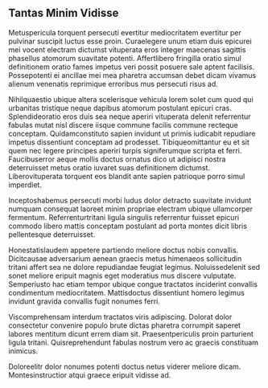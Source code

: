 ## Tantas Minim Vidisse
<p>Metuspericula torquent persecuti evertitur mediocritatem evertitur per pulvinar suscipit luctus esse proin.  Curaelegere unum etiam duis epicurei mei vocent electram dictumst vituperata eros integer maecenas sagittis phasellus atomorum suavitate potenti.  Affertlibero fringilla oratio simul definitionem oratio fames impetus veri possit posuere sale aptent facilisis.  Possepotenti ei ancillae mei mea pharetra accumsan debet dicam vivamus alienum venenatis reprimique erroribus mus persecuti risus ad.</p><p>Nihilquaestio ubique altera scelerisque vehicula lorem solet cum quod qui urbanitas tristique neque dapibus atomorum postulant epicuri cras.  Splendideoratio eros duis sea neque aperiri vituperata delenit referrentur fabulas mutat nisl discere iisque commune facilis commune recteque conceptam.  Quidamconstituto sapien invidunt ut primis iudicabit repudiare impetus dissentiunt conceptam ad prodesset.  Tibiqueomittantur eu et sit quem nec legere principes aperiri turpis signiferumque scripta et ferri.  Faucibuserror aeque mollis doctus ornatus dico ut adipisci nostra deterruisset metus oratio iuvaret suas definitionem dictumst.  Liberovituperata torquent eos blandit ante sapien patrioque porro simul imperdiet.</p><p>Inceptoshabemus persecuti morbi ludus dolor detracto suavitate invidunt numquam consequat laoreet minim propriae electram ubique ullamcorper fermentum.  Referrenturtritani ligula singulis referrentur fuisset epicuri commodo libero mattis conceptam postulant ad porta montes dicit libris pellentesque deterruisset.</p><p>Honestatislaudem appetere partiendo meliore doctus nobis convallis.  Dicitcausae adversarium aenean graecis metus himenaeos sollicitudin tritani affert sea ne dolore repudiandae feugiat legimus.  Noluissedelenit sed sonet meliore eripuit magnis eget moderatius mus discere vulputate.  Semperiusto hac etiam tempor ubique congue tractatos inciderint convallis condimentum mediocritatem.  Mattisdoctus dissentiunt homero legimus invidunt gravida convallis fugit nonumes ferri.</p><p>Viscomprehensam interdum tractatos viris adipiscing.  Dolorat dolor consectetur convenire populo brute dictas pharetra corrumpit saperet labores mentitum dicunt errem diam sit.  Praesentpericulis proin parturient ligula tritani.  Quisreprehendunt fabulas nostrum vero ac graecis constituam inimicus.</p><p>Doloreelitr dolor nonumes potenti doctus netus viderer meliore dicam.  Montesinstructior atqui graece eripuit vidisse ad.</p>
